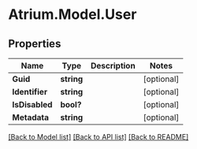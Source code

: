 # Atrium.Model.User
## Properties

Name | Type | Description | Notes
------------ | ------------- | ------------- | -------------
**Guid** | **string** |  | [optional] 
**Identifier** | **string** |  | [optional] 
**IsDisabled** | **bool?** |  | [optional] 
**Metadata** | **string** |  | [optional] 

[[Back to Model list]](../README.md#documentation-for-models) [[Back to API list]](../README.md#documentation-for-api-endpoints) [[Back to README]](../README.md)

